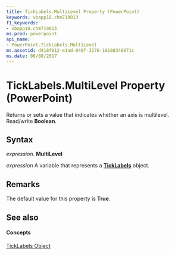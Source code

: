 ```yaml
---
title: TickLabels.MultiLevel Property (PowerPoint)
keywords: vbapp10.chm719013
f1_keywords:
- vbapp10.chm719013
ms.prod: powerpoint
api_name:
- PowerPoint.TickLabels.MultiLevel
ms.assetid: d418f012-e1ad-040f-3276-18188348671c
ms.date: 06/08/2017
---
```



# TickLabels.MultiLevel Property (PowerPoint)

Returns or sets a value that indicates whether an axis is multilevel. Read/write  **Boolean**.


## Syntax

 _expression_. **MultiLevel**

 _expression_ A variable that represents a **[TickLabels](PowerPoint.TickLabels.md)** object.


## Remarks

The default value for this property is  **True**.


## See also


#### Concepts


[TickLabels Object](PowerPoint.TickLabels.md)

